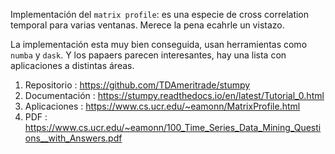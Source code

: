 Implementación del `matrix profile`: es una especie de cross correlation temporal
para varias ventanas. Merece la pena ecahrle un vistazo.

La implementación esta muy bien conseguida, usan herramientas como `numba` y
`dask`. Y los papaers parecen interesantes, hay una lista con aplicaciones a
distintas áreas.

1. Repositorio : https://github.com/TDAmeritrade/stumpy
1. Documentación : https://stumpy.readthedocs.io/en/latest/Tutorial_0.html
1. Aplicaciones : https://www.cs.ucr.edu/~eamonn/MatrixProfile.html
1. PDF : https://www.cs.ucr.edu/~eamonn/100_Time_Series_Data_Mining_Questions__with_Answers.pdf
